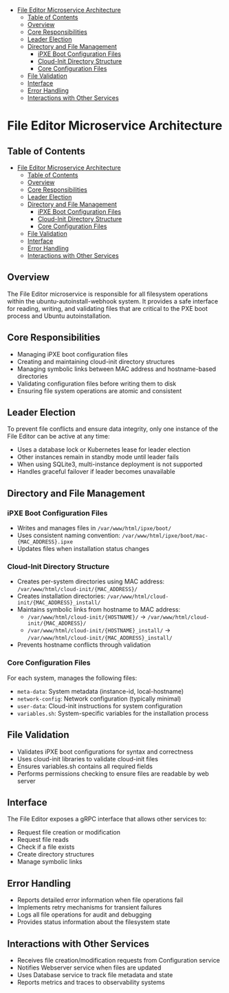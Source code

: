 <!-- START doctoc generated TOC please keep comment here to allow auto update -->
<!-- DON'T EDIT THIS SECTION, INSTEAD RE-RUN doctoc TO UPDATE -->

- [File Editor Microservice Architecture](#file-editor-microservice-architecture)
  - [Table of Contents](#table-of-contents)
  - [Overview](#overview)
  - [Core Responsibilities](#core-responsibilities)
  - [Leader Election](#leader-election)
  - [Directory and File Management](#directory-and-file-management)
    - [iPXE Boot Configuration Files](#ipxe-boot-configuration-files)
    - [Cloud-Init Directory Structure](#cloud-init-directory-structure)
    - [Core Configuration Files](#core-configuration-files)
  - [File Validation](#file-validation)
  - [Interface](#interface)
  - [Error Handling](#error-handling)
  - [Interactions with Other Services](#interactions-with-other-services)

<!-- END doctoc generated TOC please keep comment here to allow auto update -->

# File Editor Microservice Architecture

## Table of Contents

- [File Editor Microservice Architecture](#file-editor-microservice-architecture)
  - [Table of Contents](#table-of-contents)
  - [Overview](#overview)
  - [Core Responsibilities](#core-responsibilities)
  - [Leader Election](#leader-election)
  - [Directory and File Management](#directory-and-file-management)
    - [iPXE Boot Configuration Files](#ipxe-boot-configuration-files)
    - [Cloud-Init Directory Structure](#cloud-init-directory-structure)
    - [Core Configuration Files](#core-configuration-files)
  - [File Validation](#file-validation)
  - [Interface](#interface)
  - [Error Handling](#error-handling)
  - [Interactions with Other Services](#interactions-with-other-services)

## Overview

The File Editor microservice is responsible for all filesystem operations within
the ubuntu-autoinstall-webhook system. It provides a safe interface for reading,
writing, and validating files that are critical to the PXE boot process and
Ubuntu autoinstallation.

## Core Responsibilities

- Managing iPXE boot configuration files
- Creating and maintaining cloud-init directory structures
- Managing symbolic links between MAC address and hostname-based directories
- Validating configuration files before writing them to disk
- Ensuring file system operations are atomic and consistent

## Leader Election

To prevent file conflicts and ensure data integrity, only one instance of the
File Editor can be active at any time:

- Uses a database lock or Kubernetes lease for leader election
- Other instances remain in standby mode until leader fails
- When using SQLite3, multi-instance deployment is not supported
- Handles graceful failover if leader becomes unavailable

## Directory and File Management

### iPXE Boot Configuration Files

- Writes and manages files in `/var/www/html/ipxe/boot/`
- Uses consistent naming convention:
  `/var/www/html/ipxe/boot/mac-{MAC_ADDRESS}.ipxe`
- Updates files when installation status changes

### Cloud-Init Directory Structure

- Creates per-system directories using MAC address:
  `/var/www/html/cloud-init/{MAC_ADDRESS}/`
- Creates installation directories:
  `/var/www/html/cloud-init/{MAC_ADDRESS}_install/`
- Maintains symbolic links from hostname to MAC address:
  - `/var/www/html/cloud-init/{HOSTNAME}/` →
    `/var/www/html/cloud-init/{MAC_ADDRESS}/`
  - `/var/www/html/cloud-init/{HOSTNAME}_install/` →
    `/var/www/html/cloud-init/{MAC_ADDRESS}_install/`
- Prevents hostname conflicts through validation

### Core Configuration Files

For each system, manages the following files:

- `meta-data`: System metadata (instance-id, local-hostname)
- `network-config`: Network configuration (typically minimal)
- `user-data`: Cloud-init instructions for system configuration
- `variables.sh`: System-specific variables for the installation process

## File Validation

- Validates iPXE boot configurations for syntax and correctness
- Uses cloud-init libraries to validate cloud-init files
- Ensures variables.sh contains all required fields
- Performs permissions checking to ensure files are readable by web server

## Interface

The File Editor exposes a gRPC interface that allows other services to:

- Request file creation or modification
- Request file reads
- Check if a file exists
- Create directory structures
- Manage symbolic links

## Error Handling

- Reports detailed error information when file operations fail
- Implements retry mechanisms for transient failures
- Logs all file operations for audit and debugging
- Provides status information about the filesystem state

## Interactions with Other Services

- Receives file creation/modification requests from Configuration service
- Notifies Webserver service when files are updated
- Uses Database service to track file metadata and state
- Reports metrics and traces to observability systems
